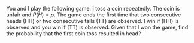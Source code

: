 You and I play the following game: I toss a coin repeatedly. The coin is unfair and $`P(H)=p`$. The game ends the first time that two consecutive heads (HH) or two consecutive tails (TT) are observed. I win if (HH) is observed and you win if (TT) is observed. Given that I won the game, find the probability that the first coin toss resulted in head?